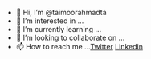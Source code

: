 - 👋 Hi, I’m @taimoorahmadta
- 👀 I’m interested in ...
- 🌱 I’m currently learning ...
- 💞️ I’m looking to collaborate on ...
- 📫 How to reach me ...[Twitter](https://twitter.com/taimoorahmadta) [Linkedin](https://www.linkedin.com/in/taimoorahmadta/)

<!---
taimoorahmadta/taimoorahmadta is a ✨ special ✨ repository because its `README.md` (this file) appears on your GitHub profile.
You can click the Preview link to take a look at your changes.
--->
